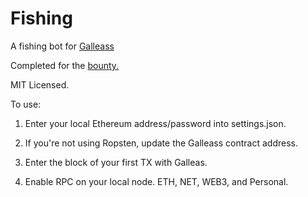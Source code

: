# Fishing

A fishing bot for [Galleass](galleass.io)

Completed for the [bounty.](https://gitcoin.co/issue/austintgriffith/galleass/1/418)

MIT Licensed.

To use:

1) Enter your local Ethereum address/password into settings.json.

2) If you're not using Ropsten, update the Galleass contract address.

3) Enter the block of your first TX with Galleas.

4) Enable RPC on your local node. ETH, NET, WEB3, and Personal.